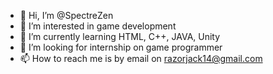 - 👋 Hi, I’m @SpectreZen
- 👀 I’m interested in game development
- 🌱 I’m currently learning HTML, C++, JAVA, Unity
- 💞️ I’m looking for internship on game programmer
- 📫 How to reach me is by email on razorjack14@gmail.com

<!---
SpectreZen/SpectreZen is a ✨ special ✨ repository because its `README.md` (this file) appears on your GitHub profile.
You can click the Preview link to take a look at your changes.
--->
